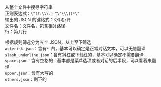 从整个文件中搜寻字符串<br>
正则表达式：```\"(?:\\\.|[^\"\\\])*\"```<br>
输出的 JSON 的键格式：```文件名:行```<br>
文件名：文件名，包含相对路径<br>
行：第几行

根据规则筛选分为五个 JSON，从上至下筛选<br>
```asterisk.json```：含有```* ```的，基本可以确定是正常对话文本，可以无脑翻译<br>
```slash_underline.json```：含有斜杠或下划线的，基本可以确定不需要翻译<br>
```space.json```：含有空格的，基本都是菜单选项或者对话的后半段，可以看着来翻译<br>
```upper.json```：含有大写的<br>
```others.json```：剩下的